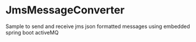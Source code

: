 # JmsMessageConverter

Sample to send and receive jms json formatted messages using embedded spring boot activeMQ 
